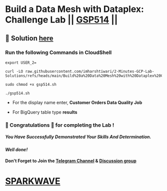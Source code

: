 # Build a Data Mesh with Dataplex: Challenge Lab || [GSP514](https://www.cloudskillsboost.google/focuses/67212?parent=catalog) ||

## 🔑 Solution [here](https://www.youtube.com/@sparkwave.01)

### Run the following Commands in CloudShell

```
export USER_2=
```
```
curl -LO raw.githubusercontent.com/imharshtiwari/2-Minutes-GCP-Lab-Solutions/refs/heads/main/Build%20a%20Data%20Mesh%20with%20Dataplex%20Challenge%20Lab/gsp514.sh

sudo chmod +x gsp514.sh

./gsp514.sh
```

* For the display name enter, **Customer Orders Data Quality Job**

* For BigQuery table type **results**

### 🐼 Congratulations 🎉 for completing the Lab !

##### *You Have Successfully Demonstrated Your Skills And Determination.*

#### *Well done!*

#### Don't Forget to Join the [Telegram Channel](https://t.me/sparkwave.01) & [Discussion group](https://t.me/sparkwave.01chats)

# [SPARKWAVE](https://www.youtube.com/@sparkwave.01)
